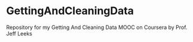 GettingAndCleaningData
======================

Repository for my Getting And Cleaning Data MOOC on Coursera by Prof. Jeff Leeks
